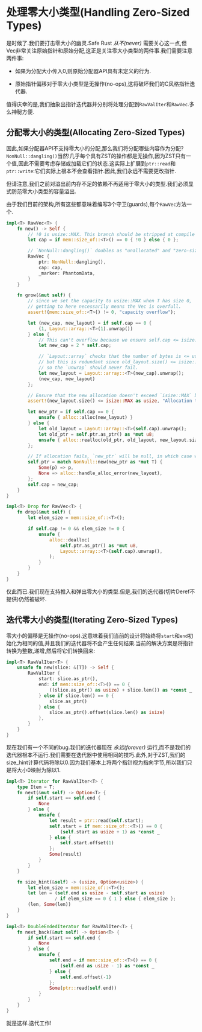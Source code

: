 # 处理零大小类型(Handling Zero-Sized Types)

是时候了.我们要打击零大小的幽灵.Safe Rust *从不(never)* 需要关心这一点,但Vec非常关注原始指针和原始分配,这正是关注零大小类型的两件事.我们需要注意两件事:

- 如果为分配大小传入0,则原始分配器API具有未定义的行为.

- 原始指针偏移对于零大小类型是无操作(no-ops),这将破坏我们的C风格指针迭代器.

值得庆幸的是,我们抽象出指针迭代器并分别将处理分配到`RawValIter`和`RawVec`.多么神秘方便.

## 分配零大小的类型(Allocating Zero-Sized Types)

因此,如果分配器API不支持零大小的分配,那么我们将分配哪些内容作为分配? `NonNull::dangling()`当然!几乎每个具有ZST的操作都是无操作,因为ZST只有一个值,因此不需要考虑存储或加载它们的状态.这实际上扩展到`ptr::read`和`ptr::write`:它们实际上根本不会查看指针.因此,我们永远不需要更改指针.

但请注意,我们之前对溢出前内存不足的依赖不再适用于零大小的类型.我们必须显式防范零大小类型的容量溢出.

由于我们目前的架构,所有这些都意味着编写3个守卫(guards),每个`RawVec`方法一个.

```Rust
impl<T> RawVec<T> {
    fn new() -> Self {
        // !0 is usize::MAX. This branch should be stripped at compile time.
        let cap = if mem::size_of::<T>() == 0 { !0 } else { 0 };

        // `NonNull::dangling()` doubles as "unallocated" and "zero-sized allocation"
        RawVec {
            ptr: NonNull::dangling(),
            cap: cap,
            _marker: PhantomData,
        }
    }

    fn grow(&mut self) {
        // since we set the capacity to usize::MAX when T has size 0,
        // getting to here necessarily means the Vec is overfull.
        assert!(mem::size_of::<T>() != 0, "capacity overflow");

        let (new_cap, new_layout) = if self.cap == 0 {
            (1, Layout::array::<T>(1).unwrap())
        } else {
            // This can't overflow because we ensure self.cap <= isize::MAX.
            let new_cap = 2 * self.cap;

            // `Layout::array` checks that the number of bytes is <= usize::MAX,
            // but this is redundant since old_layout.size() <= isize::MAX,
            // so the `unwrap` should never fail.
            let new_layout = Layout::array::<T>(new_cap).unwrap();
            (new_cap, new_layout)
        };

        // Ensure that the new allocation doesn't exceed `isize::MAX` bytes.
        assert!(new_layout.size() <= isize::MAX as usize, "Allocation too large");

        let new_ptr = if self.cap == 0 {
            unsafe { alloc::alloc(new_layout) }
        } else {
            let old_layout = Layout::array::<T>(self.cap).unwrap();
            let old_ptr = self.ptr.as_ptr() as *mut u8;
            unsafe { alloc::realloc(old_ptr, old_layout, new_layout.size()) }
        };

        // If allocation fails, `new_ptr` will be null, in which case we abort.
        self.ptr = match NonNull::new(new_ptr as *mut T) {
            Some(p) => p,
            None => alloc::handle_alloc_error(new_layout),
        };
        self.cap = new_cap;
    }
}

impl<T> Drop for RawVec<T> {
    fn drop(&mut self) {
        let elem_size = mem::size_of::<T>();

        if self.cap != 0 && elem_size != 0 {
            unsafe {
                alloc::dealloc(
                    self.ptr.as_ptr() as *mut u8,
                    Layout::array::<T>(self.cap).unwrap(),
                );
            }
        }
    }
}
```

仅此而已.我们现在支持推入和弹出零大小的类型.但是,我们的迭代器(切片Deref不提供)仍然被破坏.

## 迭代零大小的类型(Iterating Zero-Sized Types)

零大小的偏移是无操作(no-ops).这意味着我们当前的设计将始终将`start`和`end`初始化为相同的值,并且我们的迭代器将不会产生任何结果.当前的解决方案是将指针转换为整数,递增,然后将它们转换回来:

```Rust
impl<T> RawValIter<T> {
    unsafe fn new(slice: &[T]) -> Self {
        RawValIter {
            start: slice.as_ptr(),
            end: if mem::size_of::<T>() == 0 {
                ((slice.as_ptr() as usize) + slice.len()) as *const _
            } else if slice.len() == 0 {
                slice.as_ptr()
            } else {
                slice.as_ptr().offset(slice.len() as isize)
            },
        }
    }
}
```

现在我们有一个不同的bug.我们的迭代器现在 *永远(forever)* 运行,而不是我们的迭代器根本不运行.我们需要在迭代器中使用相同的技巧.此外,对于ZST,我们的size_hint计算代码将除以0.因为我们基本上将两个指针视为指向字节,所以我们只是将大小0映射为除以1.

```Rust
impl<T> Iterator for RawValIter<T> {
    type Item = T;
    fn next(&mut self) -> Option<T> {
        if self.start == self.end {
            None
        } else {
            unsafe {
                let result = ptr::read(self.start);
                self.start = if mem::size_of::<T>() == 0 {
                    (self.start as usize + 1) as *const _
                } else {
                    self.start.offset(1)
                };
                Some(result)
            }
        }
    }

    fn size_hint(&self) -> (usize, Option<usize>) {
        let elem_size = mem::size_of::<T>();
        let len = (self.end as usize - self.start as usize)
                  / if elem_size == 0 { 1 } else { elem_size };
        (len, Some(len))
    }
}

impl<T> DoubleEndedIterator for RawValIter<T> {
    fn next_back(&mut self) -> Option<T> {
        if self.start == self.end {
            None
        } else {
            unsafe {
                self.end = if mem::size_of::<T>() == 0 {
                    (self.end as usize - 1) as *const _
                } else {
                    self.end.offset(-1)
                };
                Some(ptr::read(self.end))
            }
        }
    }
}
```

就是这样.迭代工作!
